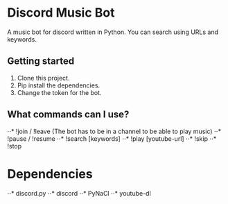 # Discord Music Bot 

A music bot for discord written in Python. You can search using URLs and keywords.

## Getting started
1. Clone this project.
2. Pip install the dependencies. 
3. Change the token for the bot.

## What commands can I use?
⋅⋅* !join / !leave (The bot has to be in a channel to be able to play music)
⋅⋅* !pause / !resume
⋅⋅* !search [keywords] 
⋅⋅* !play [youtube-url]
⋅⋅* !skip
⋅⋅* !stop

# Dependencies
⋅⋅* discord.py
⋅⋅* discord
⋅⋅* PyNaCl
⋅⋅* youtube-dl
